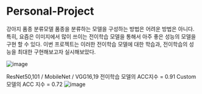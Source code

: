 # Personal-Project
강아지 품종 분류모델
품종을 분류하는 모델을 구성하는 방법은 어려운 방법은 아니다.
특히, 요즘은 이미지에서 많이 쓰이는 전이학습 모델을 통해서 아주 좋은 성능의 모델을 구현 할 수 있다.
이번 프로젝트는 이러한 전이학습 모델에 대한 학습과, 전이학습의 성능을 최대한 구현해보고자 실시해보았다.

![image](https://user-images.githubusercontent.com/76422150/117403300-e8995f80-af42-11eb-882b-1619bb1bfeb0.png)



ResNet50,101 / MobileNet / VGG16,19 전이학습 모델의 ACC지수 = 0.91
Custom모델의 ACC 지수 = 0.72
![image](https://user-images.githubusercontent.com/76422150/117403348-fd75f300-af42-11eb-8682-355e338a4b9f.png)
